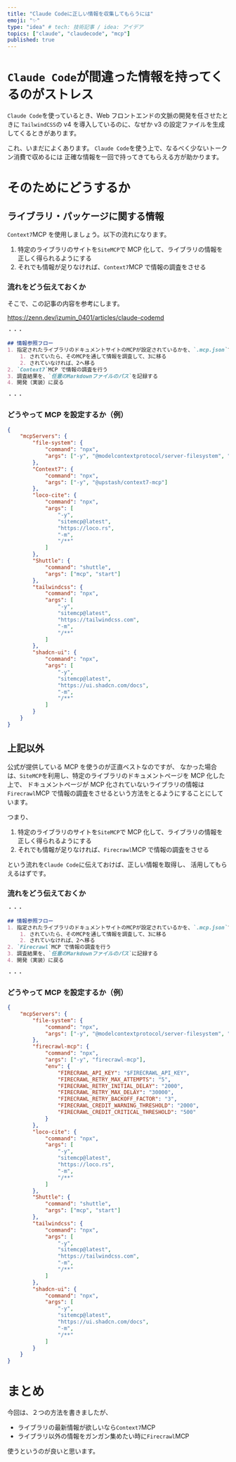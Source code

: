 ```yaml
---
title: "Claude Codeに正しい情報を収集してもらうには"
emoji: "✨"
type: "idea" # tech: 技術記事 / idea: アイデア
topics: ["claude", "claudecode", "mcp"]
published: true
---
```


# `Claude Code`が間違った情報を持ってくるのがストレス

`Claude Code`を使っているとき、Web フロントエンドの文脈の開発を任させたときに
`TailwindCSS`の v4 を導入しているのに、なぜか v3 の設定ファイルを生成してくるときがあります。

これ、いまだによくあります。
`Claude Code`を使う上で、なるべく少ないトークン消費で収めるには
正確な情報を一回で持ってきてもらえる方が助かります。

# そのためにどうするか

## ライブラリ・パッケージに関する情報

`Context7`MCP を使用しましょう。以下の流れになります。

1. 特定のライブラリのサイトを`SiteMCP`で MCP 化して、ライブラリの情報を正しく得られるようにする
2. それでも情報が足りなければ、`Context7`MCP で情報の調査をさせる

### 流れをどう伝えておくか

そこで、この記事の内容を参考にします。

https://zenn.dev/izumin_0401/articles/claude-codemd

```md:CLAUDE.md
・・・

## 情報参照フロー
1. 指定されたライブラリのドキュメントサイトのMCPが設定されているかを、`.mcp.json`で調べる
    1. されていたら、そのMCPを通して情報を調査して、3に移る
    2. されていなければ、2へ移る
2. `Context7`MCP で情報の調査を行う
3. 調査結果を、`任意のMarkdownファイルのパス`を記録する
4. 開発（実装）に戻る

・・・
```

### どうやって MCP を設定するか（例）

```json:.mcp.json
{
	"mcpServers": {
		"file-system": {
			"command": "npx",
			"args": ["-y", "@modelcontextprotocol/server-filesystem", "/workspaces"]
		},
		"Context7": {
			"command": "npx",
			"args": ["-y", "@upstash/context7-mcp"]
		},
		"loco-cite": {
			"command": "npx",
			"args": [
				"-y",
				"sitemcp@latest",
				"https://loco.rs",
				"-m",
				"/**"
			]
		},
		"Shuttle": {
			"command": "shuttle",
			"args": ["mcp", "start"]
		},
		"tailwindcss": {
			"command": "npx",
			"args": [
				"-y",
				"sitemcp@latest",
				"https://tailwindcss.com",
				"-m",
				"/**"
			]
		},
		"shadcn-ui": {
			"command": "npx",
			"args": [
				"-y",
				"sitemcp@latest",
				"https://ui.shadcn.com/docs",
				"-m",
				"/**"
			]
		}
	}
}
```

## 上記以外

公式が提供している MCP を使うのが正直ベストなのですが、
なかった場合は、`SiteMCP`を利用し、特定のライブラリのドキュメントページを MCP 化した上で、
ドキュメントページが MCP 化されていないライブラリの情報は
`Firecrawl`MCP で情報の調査をさせるという方法をとるようにすることにしています。

つまり、

1. 特定のライブラリのサイトを`SiteMCP`で MCP 化して、ライブラリの情報を正しく得られるようにする
2. それでも情報が足りなければ、`Firecrawl`MCP で情報の調査をさせる

という流れを`Claude Code`に伝えておけば、正しい情報を取得し、
活用してもらえるはずです。

### 流れをどう伝えておくか

```md:CLAUDE.md
・・・

## 情報参照フロー
1. 指定されたライブラリのドキュメントサイトのMCPが設定されているかを、`.mcp.json`で調べる
    1. されていたら、そのMCPを通して情報を調査して、3に移る
    2. されていなければ、2へ移る
2. `Firecrawl`MCP で情報の調査を行う
3. 調査結果を、`任意のMarkdownファイルのパス`に記録する
4. 開発（実装）に戻る

・・・
```

### どうやって MCP を設定するか（例）

```json:.mcp.json
{
	"mcpServers": {
		"file-system": {
			"command": "npx",
			"args": ["-y", "@modelcontextprotocol/server-filesystem", "/workspaces"]
		},
		"firecrawl-mcp": {
			"command": "npx",
			"args": ["-y", "firecrawl-mcp"],
			"env": {
				"FIRECRAWL_API_KEY": "$FIRECRAWL_API_KEY",
				"FIRECRAWL_RETRY_MAX_ATTEMPTS": "5",
				"FIRECRAWL_RETRY_INITIAL_DELAY": "2000",
				"FIRECRAWL_RETRY_MAX_DELAY": "30000",
				"FIRECRAWL_RETRY_BACKOFF_FACTOR": "3",
				"FIRECRAWL_CREDIT_WARNING_THRESHOLD": "2000",
				"FIRECRAWL_CREDIT_CRITICAL_THRESHOLD": "500"
			}
		},
		"loco-cite": {
			"command": "npx",
			"args": [
				"-y",
				"sitemcp@latest",
				"https://loco.rs",
				"-m",
				"/**"
			]
		},
		"Shuttle": {
			"command": "shuttle",
			"args": ["mcp", "start"]
		},
		"tailwindcss": {
			"command": "npx",
			"args": [
				"-y",
				"sitemcp@latest",
				"https://tailwindcss.com",
				"-m",
				"/**"
			]
		},
		"shadcn-ui": {
			"command": "npx",
			"args": [
				"-y",
				"sitemcp@latest",
				"https://ui.shadcn.com/docs",
				"-m",
				"/**"
			]
		}
	}
}
```

# まとめ

今回は、２つの方法を書きましたが、

- ライブラリの最新情報が欲しいなら`Context7`MCP
- ライブラリ以外の情報をガンガン集めたい時に`Firecrawl`MCP

使うというのが良いと思います。
